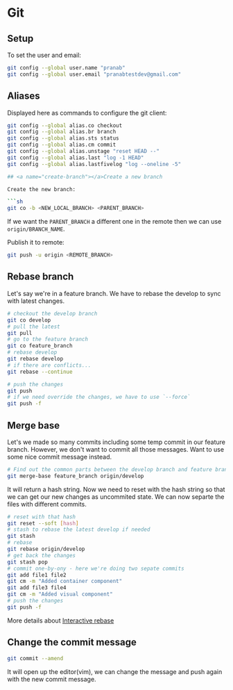 # Git

## <a name="setup"></a>Setup

To set the user and email:

```sh
git config --global user.name "pranab"
git config --global user.email "pranabtestdev@gmail.com"
```

## <a name="aliases"></a>Aliases

Displayed here as commands to configure the git client:

```sh
git config --global alias.co checkout
git config --global alias.br branch
git config --global alias.sts status
git config --global alias.cm commit
git config --global alias.unstage "reset HEAD --"
git config --global alias.last "log -1 HEAD"
git config --global alias.lastfivelog "log --oneline -5"

## <a name="create-branch"></a>Create a new branch

Create the new branch:

```sh
git co -b <NEW_LOCAL_BRANCH> <PARENT_BRANCH>
```

If we want the `PARENT_BRANCH` a different one in the remote then we can use `origin/BRANCH_NAME`.

Publish it to remote:

```sh
git push -u origin <REMOTE_BRANCH>
```

## <a name="rebase-branch"></a>Rebase branch

Let's say we're in a feature branch. We have to rebase the develop to sync with latest changes.

```sh
# checkout the develop branch
git co develop
# pull the latest
git pull
# go to the feature branch
git co feature_branch
# rebase develop 
git rebase develop
# if there are conflicts...
git rebase --continue

# push the changes
git push
# if we need override the changes, we have to use `--force`
git push -f
```

## <a name="merge-base"></a>Merge base

Let's we made so many commits including some temp commit in our feature branch. However, we don't want to commit all those messages. Want to use some nice commit message instead.

```sh
# Find out the common parts between the develop branch and feature branch
git merge-base feature_branch origin/develop
```
It will return a hash string. Now we need to reset with the hash string so that we can get our new changes as uncommited state. We can now separte the files with different commits.

```sh
# reset with that hash
git reset --soft [hash]
# stash to rebase the latest develop if needed
git stash
# rebase
git rebase origin/develop
# get back the changes
git stash pop
# commit one-by-ony - here we're doing two sepate commits
git add file1 file2
git cm -m "Added container component"
git add file3 file4
git cm -m "Added visual component"
# push the changes
git push -f
```

More details about [Interactive rebase](https://github.com/danikaze/recipes/blob/master/git.md#rebase-interactive)

## <a name="amend"></a>Change the commit message

```sh
git commit --amend
```
It will open up the editor(vim), we can change the message and push again with the new commit message.



